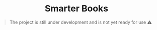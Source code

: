 <h1 align="center">Smarter Books</h1>

> The project is still under development and is not yet ready for use ⚠️
